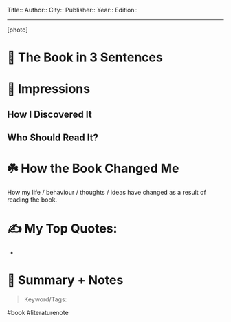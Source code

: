 
Title::
Author::
City::
Publisher::
Year::
Edition::

---
[photo]

# 🚀 The Book in 3 Sentences

# 🎨 Impressions

## How I Discovered It

## Who Should Read It?

# ☘️ How the Book Changed Me

How my life / behaviour / thoughts / ideas have changed as a result of reading the book.

# ✍️ My Top Quotes:
- 


# 📒 Summary + Notes
>





> Keyword/Tags: 

#book
#literaturenote 


